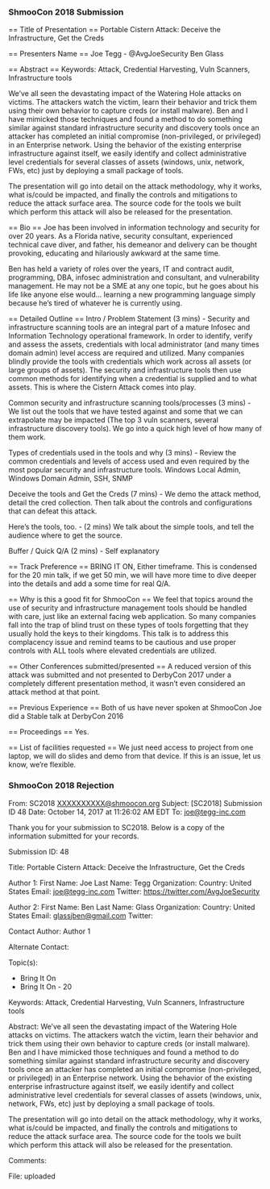### ShmooCon 2018 Submission

== Title of Presentation ==
Portable Cistern Attack: Deceive the Infrastructure, Get the Creds

== Presenters Name ==
Joe Tegg - @AvgJoeSecurity
Ben Glass 

== Abstract ==
Keywords: Attack, Credential Harvesting, Vuln Scanners, Infrastructure tools

We’ve all seen the devastating impact of the Watering Hole attacks on victims. The attackers watch the victim, learn their behavior and trick them using their own behavior to capture creds (or install malware). Ben and I have mimicked those techniques and found a method to do something similar against standard infrastructure security and discovery tools once an attacker has completed an initial compromise (non-privileged, or privileged) in an Enterprise network. Using the behavior of the existing enterprise infrastructure against itself, we easily identify and collect administrative level credentials for several classes of assets (windows, unix, network, FWs, etc) just by deploying a small package of tools.

The presentation will go into detail on the attack methodology, why it works, what is/could be impacted, and finally the controls and mitigations to reduce the attack surface area. The source code for the tools we built which perform this attack will also be released for the presentation.

== Bio ==
Joe has been involved in information technology and security for over 20 years. As a Florida native, security consultant, experienced technical cave diver, and father, his demeanor and delivery can be thought provoking, educating and hilariously awkward at the same time.

Ben has held a variety of roles over the years, IT and contract audit, programming, DBA, infosec administration and consultant, and vulnerability management. He may not be a SME at any one topic, but he goes about his life like anyone else would… learning a new programming language simply because he’s tired of whatever he is currently using.

== Detailed Outline ==
Intro / Problem Statement (3 mins) - Security and infrastructure scanning tools are an integral part of a mature Infosec and Information Technology operational framework. In order to identify, verify and assess the assets, credentials with local administrator (and many times domain admin) level access are required and utilized. Many companies blindly provide the tools with credentials which work across all assets (or large groups of assets). The security and infrastructure tools then use common methods for identifying when a credential is supplied and to what assets. This is where the Cistern Attack comes into play.

Common security and infrastructure scanning tools/processes  (3 mins) - We list out the tools that we have tested against and some that we can extrapolate may be impacted (The top 3 vuln scanners, several infrastructure discovery tools). We go into a quick high level of how many of them work.

Types of credentials used in the tools and why (3 mins) - Review the common credentials and levels of access used and even required by the most popular security and infrastructure tools. Windows Local Admin, Windows Domain Admin, SSH, SNMP

Deceive the tools and Get the Creds (7 mins) - We demo the attack method, detail the cred collection. Then talk about the controls and configurations that can defeat this attack.

Here’s the tools, too. - (2 mins) We talk about the simple tools, and tell the audience where to get the source.

Buffer / Quick Q/A (2 mins) - Self explanatory 

== Track Preference ==
BRING IT ON, Either timeframe. This is condensed for the 20 min talk, if we get 50 min, we will have more time to dive deeper into the details and add a some time for real Q/A.

== Why is this a good fit for ShmooCon ==
We feel that topics around the use of security and infrastructure management tools should be handled with care, just like an external facing web application. So many companies fall into the trap of blind trust on these types of tools forgetting that they usually hold the keys to their kingdoms. This talk is to address this complacency issue and remind teams to be cautious and use proper controls with ALL tools where elevated credentials are utilized.

== Other Conferences submitted/presented ==
A reduced version of this attack was submitted and not presented to DerbyCon 2017 under a completely different presentation method, it wasn’t even considered an attack method at that point.

== Previous Experience ==
Both of us have never spoken at ShmooCon
Joe did a Stable talk at DerbyCon 2016

== Proceedings ==
Yes. 

== List of facilities requested ==
We just need access to project from one laptop, we will do slides and demo from that device. If this is an issue, let us know, we’re flexible.


### ShmooCon 2018 Rejection

From: SC2018 <XXXXXXXXXX@shmoocon.org>
Subject: [SC2018] Submission ID 48
Date: October 14, 2017 at 11:26:02 AM EDT
To: joe@tegg-inc.com

Thank you for your submission to SC2018.  Below is a copy of the information submitted for your records.

Submission ID: 48

Title: Portable Cistern Attack: Deceive the Infrastructure, Get the Creds

Author 1:
   First Name: Joe
   Last Name: Tegg
   Organization:
   Country: United States
   Email: joe@tegg-inc.com
   Twitter: https://twitter.com/AvgJoeSecurity


Author 2:
   First Name: Ben
   Last Name: Glass
   Organization:
   Country: United States
   Email: glassjben@gmail.com
   Twitter:


Contact Author: Author 1

Alternate Contact:

Topic(s):
   - Bring It On
   - Bring It On - 20


Keywords: Attack, Credential Harvesting, Vuln Scanners, Infrastructure tools

Abstract: We’ve all seen the devastating impact of the Watering Hole attacks on victims. The attackers watch the victim, learn their behavior and trick them using their own behavior to capture creds (or install malware). Ben and I have mimicked those techniques and found a method to do something similar against standard infrastructure security and discovery tools once an attacker has completed an initial compromise (non-privileged, or privileged) in an Enterprise network. Using the behavior of the existing enterprise infrastructure against itself, we easily identify and collect administrative level credentials for several classes of assets (windows, unix, network, FWs, etc) just by deploying a small package of tools.

The presentation will go into detail on the attack methodology, why it works, what is/could be impacted, and finally the controls and mitigations to reduce the attack surface area. The source code for the tools we built which perform this attack will also be released for the presentation.

Comments:



File: uploaded
